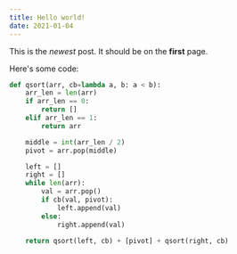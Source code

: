 ```yaml
---
title: Hello world!
date: 2021-01-04
---
```

This is the *newest* post. It should be on the **first** page.

Here's some code:

```python
def qsort(arr, cb=lambda a, b: a < b):
    arr_len = len(arr)
    if arr_len == 0:
        return []
    elif arr_len == 1:
        return arr

    middle = int(arr_len / 2)
    pivot = arr.pop(middle)

    left = []
    right = []
    while len(arr):
        val = arr.pop()
        if cb(val, pivot):
            left.append(val)
        else:
            right.append(val)

    return qsort(left, cb) + [pivot] + qsort(right, cb)
```
